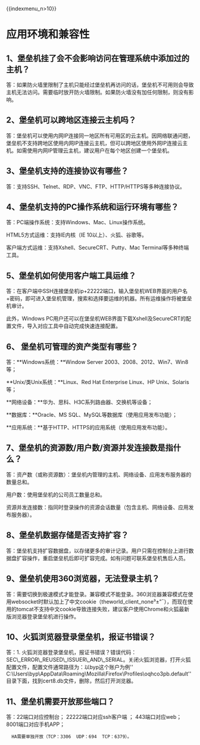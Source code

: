 {{indexmenu_n>10}}

# 应用环境和兼容性

## 1、堡垒机挂了会不会影响访问在管理系统中添加过的主机？

答：如果防火墙里限制了主机只能经过堡垒机再访问的话，堡垒机不可用则会导致主机无法访问。需要临时放开防火墙限制。如果防火墙没有加任何限制，则没有影响。

## 2、堡垒机可以跨地区连接云主机吗？

答：堡垒机可以使用内网IP连接同一地区所有可用区的云主机。因网络联通问题，堡垒机不支持跨地区使用内网IP连接云主机，但可以跨地区使用外网IP连接云主机。如需使用内网IP管理云主机，建议用户在每个地区创建一个堡垒机。

## 3、堡垒机支持的连接协议有哪些？

答：支持SSH、Telnet、RDP、VNC、FTP、HTTP/HTTPS等多种连接协议。

## 4、堡垒机支持的PC操作系统和运行环境有哪些？

答：PC端操作系统：支持Windows、Mac、Linux操作系统。

HTML5方式运维：支持IE内核（IE 10以上）、火狐、谷歌等。

客户端方式运维：支持Xshell、SecureCRT、Putty、Mac Terminal等多种终端工具。

## 5、堡垒机如何使用客户端工具运维？

答：在客户端中SSH连接堡垒机ip+22222端口，输入堡垒机WEB界面的用户名+密码，即可进入堡垒机管理，搜索和选择要运维的机器。所有运维操作将被堡垒机审计。

此外，Windows PC用户还可以在堡垒机WEB界面下载Xshell及SecureCRT的配置文件，导入对应工具中自动完成快速连接配置。

## 6、 堡垒机可管理的资产类型有哪些？

答：**Windows系统：**Window Server 2003、2008、2012、Win7、Win8等；

**Unix/类Unix系统：**Linux、Red Hat Enterprise Linux、HP Unix、Solaris等；

**网络设备：**华为、思科、H3C系列路由器、交换机等设备；

**数据库：**Oracle、MS SQL、MySQL等数据库（使用应用发布功能）；

**应用系统：**基于HTTP、HTTPS的应用系统（使用应用发布功能）。

## 7、堡垒机的资源数/用户数/资源并发连接数是指什么？

答：资产数（或称资源数）：堡垒机内管理的主机、网络设备、应用发布服务器的数量总和。

用户数：使用堡垒机的公司员工数量总和。

资源并发连接数：指同时登录操作的资源会话数量（包含主机、网络设备、应用发布服务器）。

## 8、堡垒机数据存储是否支持扩容？

答：堡垒机支持扩容数据盘，以存储更多的审计记录。用户只需在控制台上进行数据盘扩容操作，重启堡垒机后即可扩容完成。如有问题可联系堡垒机售后人员。

## 9、堡垒机使用360浏览器，无法登录主机？

答：需要切换到极速模式才能登录。兼容模式不能登录。360浏览器兼容模式在使用websocket时默认加上了中文cookie（theworld\_client\_none³±”¯），而现在使用的tomcat不支持中文cookie导致连接失败，建议客户使用Chrome和火狐最新版浏览器登录堡垒机进行操作。

## 10、火狐浏览器登录堡垒机，报证书错误？

答：1.
火狐浏览器登录堡垒机，报证书错误？错误代码：SEC\\\_ERROR\\\_REUSED\\\_ISSUER\\\_AND\\\_SERIAL。关闭火狐浏览器，打开火狐配置文件，配置文件通常路径为：以byp这个账户为例''
C:\\Users\\byp\\AppData\\Roaming\\Mozilla\\Firefox\\Profiles\\oqhco3pb.default''目录下面，找到cert8.db文件，删除，然后打开浏览器。

## 11、堡垒机需要开放那些端口？

答：22端口对应控制台； 22222端口对应ssh客户端 ； 443端口对应web；  8001端口对应手机APP；

``` 
  HA需要单独开放（TCP：3306  UDP：694  TCP：6379）。
```
